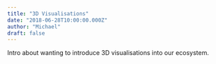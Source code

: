 ```yaml
---
title: "3D Visualisations"
date: "2018-06-28T10:00:00.000Z"
author: "Michael"
draft: false
---
```


Intro about wanting to introduce 3D visualisations into our ecosystem.
